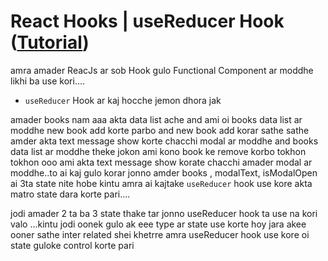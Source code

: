 # React Hooks | useReducer Hook ([Tutorial](https://www.youtube.com/watch?v=l_BhBNhNwhE&list=PLgH5QX0i9K3rGtitufynBKMy5gAFpa1y8&index=56))


amra amader ReacJs ar sob Hook gulo Functional Component ar moddhe likhi ba use kori....


* ```useReducer``` Hook ar kaj hocche jemon dhora jak

 amader books nam aaa akta data list ache and ami oi books data list ar moddhe new book add korte parbo and new book add korar sathe sathe amder akta text message show korte chacchi modal ar moddhe and books data list ar moddhe theke jokon ami kono book ke remove korbo tokhon tokhon ooo ami akta text message show korate chacchi amader modal ar moddhe..to ai kaj gulo korar jonno amder books , modalText, isModalOpen ai 3ta state nite hobe kintu amra ai kajtake ```useReducer``` hook use kore akta matro state dara korte pari....

 jodi amader 2 ta ba 3 state thake tar jonno useReducer hook ta use na kori valo ...kintu jodi oonek gulo ak eee type ar state use korte hoy jara akee ooner sathe inter related shei khetrre amra useReducer hook use kore oi state guloke control korte pari


